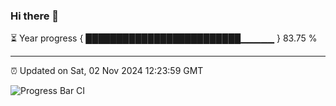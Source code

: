 ### Hi there 👋

⏳ Year progress { █████████████████████████▁▁▁▁▁ } 83.75 %

---

⏰ Updated on Sat, 02 Nov 2024 12:23:59 GMT

![Progress Bar CI](https://github.com/liununu/liununu/workflows/Progress%20Bar%20CI/badge.svg)
